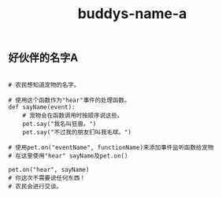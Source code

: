 ﻿---
layout: default
title: buddys-name-a
---
## 好伙伴的名字A
```

# 农民想知道宠物的名字。

# 使用这个函数作为"hear"事件的处理函数。
def sayName(event):
    # 宠物会在函数调用时按顺序说这些。
    pet.say("我名叫狂兽。")
    pet.say("不过我的朋友们叫我毛球。")
    
# 使用pet.on("eventName", functionName)来添加事件监听函数给宠物
# 在这里使用"hear" sayName及pet.on()

pet.on("hear", sayName)
# 你这次不需要说任何东西！
# 农民会进行交谈。

```
